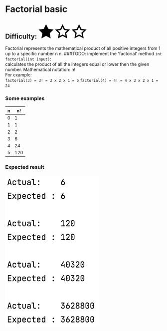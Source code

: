 # Factorial basic
## Difficulty: ![Filled](../resources/star-filled.svg) ![Outlined](../resources/star-outlined.svg) ![Outlined](../resources/star-outlined.svg)

Factorial represents the mathematical product of all positive integers from 1 up to a specific number n
n.
###TODO: implement the 'factorial' method
`int factorial(int input)`:<br>
calculates the product of all the integers equal or lower then the given number. Mathematical notation: n!<br>
For example:<br>
`factorial(3) = 3! = 3 x 2 x 1 = 6`
`factorial(4) = 4! = 4 x 3 x 2 x 1 = 24`

### Some examples
| n    | n! |
| -------- | ------- |
| 0  | 1    |
| 1 | 1     |
| 2    | 2    |
| 3    | 6    |
| 4    | 24    |
| 5    | 120    |

### Expected result
![](../resources/factorial.png)
